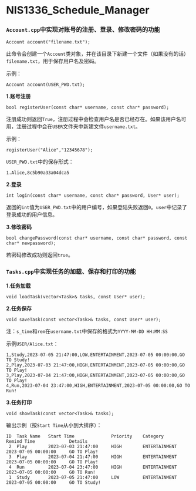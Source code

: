 # NIS1336_Schedule_Manager

### `Account.cpp`中实现对账号的注册、登录、修改密码的功能

```
Account account("filename.txt");
```

此命令会创建一个`Account`类对象，并在该目录下新建一个文件（如果没有的话）`filename.txt`，用于保存用户名及密码。

示例：

```
Account account(USER_PWD.txt);
```

**1.账号注册**

```
bool registerUser(const char* username, const char* password);
```

注册成功则返回`True`，注册过程中会检查用户名是否已经存在。如果该用户名可用，注册过程中会在`USER`文件夹中新建文件`username.txt`。

示例：

```
registerUser("Alice","12345678");
```

`USER_PWD.txt`中的保存形式：

```
1.Alice,8c5b90a33a04dca5
```






**2.登录**

```
int login(const char* username, const char* password, User* user);
```

返回的`int`值为`USER_PWD.txt`中的用户编号，如果登陆失败返回`0`。`user`中记录了登录成功的用户信息。


**3.修改密码**
```
bool changePassword(const char* username, const char* password, const char* newpassword);
```
若密码修改成功则返回`true`。





### `Tasks.cpp`中实现任务的加载、保存和打印的功能

**1.任务加载**
```
void loadTask(vector<Task>& tasks, const User* user);
```

**2.任务保存**
```
void saveTask(const vector<Task>& tasks, const User* user);
```

注：`s_time`和`rem`在`username.txt`中保存的格式为`YYYY-MM-DD HH:MM:SS`

示例`USER/Alice.txt`：
```
1,Study,2023-07-05 21:47:00,LOW,ENTERTAINMENT,2023-07-05 00:00:00,GO TO Study!
2,Play,2023-07-03 21:47:00,HIGH,ENTERTAINMENT,2023-07-05 00:00:00,GO TO Play!
3,Play,2023-07-04 21:47:00,HIGH,ENTERTAINMENT,2023-07-05 00:00:00,GO TO Play!
4,Run,2023-07-04 23:47:00,HIGH,ENTERTAINMENT,2023-07-05 00:00:00,GO TO Run!
```




**3.任务打印**
```
void showTask(const vector<Task>& tasks);
```

输出示例（按`Start Time`从小到大排序）：
```
ID	Task Name   Start Time              Priority    Category        Remind Time             Details
 2	Play        2023-07-03 21:47:00     HIGH        ENTERTAINMENT   2023-07-05 00:00:00     GO TO Play!
 3	Play        2023-07-04 21:47:00     HIGH        ENTERTAINMENT   2023-07-05 00:00:00     GO TO Play!
 4	Run         2023-07-04 23:47:00     HIGH        ENTERTAINMENT   2023-07-05 00:00:00     GO TO Run!
 1	Study       2023-07-05 21:47:00     LOW         ENTERTAINMENT   2023-07-05 00:00:00     GO TO Study!
```



